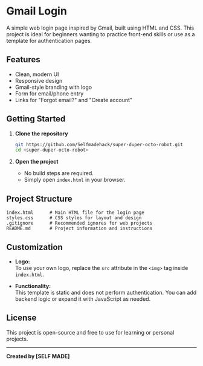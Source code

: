 # Gmail Login

A simple web login page inspired by Gmail, built using HTML and CSS. This project is ideal for beginners wanting to practice front-end skills or use as a template for authentication pages.

## Features

- Clean, modern UI
- Responsive design
- Gmail-style branding with logo
- Form for email/phone entry
- Links for "Forgot email?" and "Create account"

## Getting Started

1. **Clone the repository**
   ```sh
   git https://github.com/Selfmadehack/super-duper-octo-robot.git
   cd <super-duper-octo-robot>
   ```

2. **Open the project**
   - No build steps are required.
   - Simply open `index.html` in your browser.

## Project Structure

```
index.html      # Main HTML file for the login page
styles.css      # CSS styles for layout and design
.gitignore      # Recommended ignores for web projects
README.md       # Project information and instructions
```

## Customization

- **Logo:**  
  To use your own logo, replace the `src` attribute in the `<img>` tag inside `index.html`.

- **Functionality:**  
  This template is static and does not perform authentication. You can add backend logic or expand it with JavaScript as needed.

## License

This project is open-source and free to use for learning or personal projects.

---
**Created by [SELF MADE]**